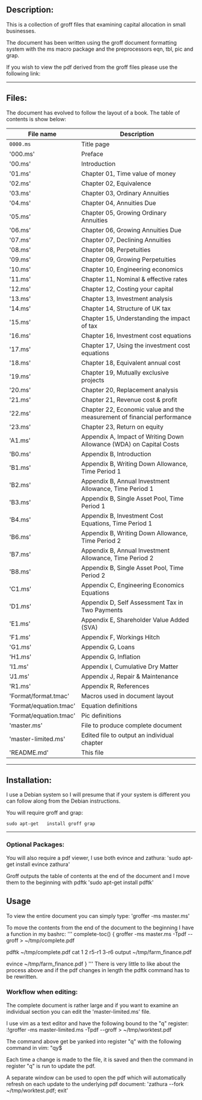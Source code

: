 ## Description:
This is a collection of groff files that examining capital allocation in small
businesses.

The document has been written using the groff document formatting system with
the ms macro package and the preprocessors eqn, tbl, pic and grap.

If you wish to view the pdf derived from the groff files please use the
following link:

---

## Files:
The document has evolved to follow the layout of a book. The table of contents
is show below:

File name | Description
--------- | -----------
`0000.ms` | Title page
'000.ms' | Preface
'00.ms' | Introduction
'01.ms' | Chapter 01, Time value of money
'02.ms' | Chapter 02, Equivalence
'03.ms' | Chapter 03, Ordinary Annuities
'04.ms' | Chapter 04, Annuities Due
'05.ms' | Chapter 05, Growing Ordinary Annuities
'06.ms' | Chapter 06, Growing Annuities Due
'07.ms' | Chapter 07, Declining Annuities
'08.ms' | Chapter 08, Perpetuities
'09.ms' | Chapter 09, Growing Perpetuities
'10.ms' | Chapter 10, Engineering economics
'11.ms' | Chapter 11, Nominal & effective rates
'12.ms' | Chapter 12, Costing your capital
'13.ms' | Chapter 13, Investment analysis
'14.ms' | Chapter 14, Structure of UK tax
'15.ms' | Chapter 15, Understanding the impact of tax
'16.ms' | Chapter 16, Investment cost equations
'17.ms' | Chapter 17, Using the investment cost equations
'18.ms' | Chapter 18, Equivalent annual cost
'19.ms' | Chapter 19, Mutually exclusive projects
'20.ms' | Chapter 20, Replacement analysis
'21.ms' | Chapter 21, Revenue cost & profit
'22.ms' | Chapter 22, Economic value and the measurement of financial performance
'23.ms' | Chapter 23, Return on equity
'A1.ms' | Appendix A, Impact of Writing Down Allowance (WDA) on Capital Costs
'B0.ms' | Appendix B, Introduction
'B1.ms' | Appendix B, Writing Down Allowance, Time Period 1
'B2.ms' | Appendix B, Annual Investment Allowance, Time Period 1
'B3.ms' | Appendix B, Single Asset Pool, Time Period 1
'B4.ms' | Appendix B, Investment Cost Equations, Time Period 1
'B6.ms' | Appendix B, Writing Down Allowance, Time Period 2
'B7.ms' | Appendix B, Annual Investment Allowance, Time Period 2
'B8.ms' | Appendix B, Single Asset Pool, Time Period 2
'C1.ms' | Appendix C, Engineering Economics Equations
'D1.ms' | Appendix D, Self Assessment Tax in Two Payments
'E1.ms' | Appendix E, Shareholder Value Added (SVA)
'F1.ms' | Appendix F, Workings Hitch
'G1.ms' | Appendix G, Loans
'H1.ms' | Appendix G, Inflation
'I1.ms' | Appendix I, Cumulative Dry Matter
'J1.ms' | Appendix J, Repair & Maintenance
'R1.ms' | Appendix R, References
'Format/format.tmac' | Macros used in document layout
'Format/equation.tmac' | Equation definitions
'Format/equation.tmac' | Pic definitions
'master.ms' | File to produce complete document
'master-limited.ms' | Edited file to output an individual chapter
'README.md' | This file

---

## Installation:
I use a Debian system so I will presume that if your system is different you
can follow along from the Debian instructions.

You will require groff and grap:

`sudo apt-get	install groff grap`

---

### Optional Packages:
You will also require a pdf viewer, I use both evince and zathura:
'sudo apt-get install evince zathura'

Groff outputs the table of contents at the end of the document and I move them
to the beginning with pdftk
'sudo apt-get install pdftk'

## Usage
To view the entire document you can simply type:
'groffer -ms master.ms'

To move the contents from the end of the document to the beginning I have a
function in my bashrc:
'''
complete-toc()
{
groffer -ms master.ms -Tpdf --groff > ~/tmp/complete.pdf

pdftk ~/tmp/complete.pdf cat 1 2 r5-r1 3-r6 output ~/tmp/farm_finance.pdf

evince ~/tmp/farm_finance.pdf
}
'''
There is very little to like about the process above and if the pdf changes in
length the pdftk command has to be rewritten.

### Workflow when editing:
The complete document is rather large and if you want to examine an individual
section you can edit the 'master-limited.ms' file.

I use vim as a text editor and have the following bound to the "q" register:
:!groffer -ms master-limited.ms -Tpdf --groff > ~/tmp/worktest.pdf

The command above get be yanked into register "q" with the following command in
vim:
"qy$

Each time a change is made to the file, it is saved and then the command in
register "q" is run to update the pdf.

A separate window can be used to open the pdf which will automatically refresh
on each update to the underlying pdf document:
'zathura --fork ~/tmp/worktest.pdf; exit'
